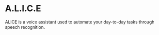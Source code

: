 # A.L.I.C.E
ALICE is a voice assistant used to automate your day-to-day tasks through speech recognition.
